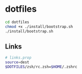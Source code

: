 # dotfiles

```bash
cd dotfiles
chmod +x ./install/bootstrap.sh
./install/bootstrap.sh
```

## Links
```bash
# links.prop
source=dest
$DOTFILES/zsh/rc.zsh=$HOME/.zshrc
```